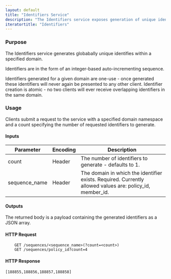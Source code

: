```yaml
---
layout: default
title: "Identifiers Service"
description: "The Identifiers service exposes generation of unique identifiers."
iteratortitle: "Identifiers"
---
```


### Purpose
The Identifiers service generates globabally unique identifies within a specified domain.

Identifiers are in the form of an integer-based auto-incrementing sequence.

Identifiers generated for a given domain are one-use - once generated these identifiers will never again be presented to any other client.  Identifier creation is atomic - no two clients will ever receive overlapping identifiers in the same domain.

### Usage
Clients submit a request to the service with a specified domain namespace and a count specifying the number of requested identifiers to generate.

#### Inputs

| Parameter | Encoding | Description |
| ------ | ----------- | ----- |
| count | Header | The number of identifiers to generate - defaults to 1. |
| sequence_name | Header | The domain in which the identifier exists.  Required.  Currently allowed values are: policy_id, member_id. |
	
#### Outputs
The returned body is a payload containing the generated identifiers as a JSON array.

#### HTTP Request

        GET /sequences/<sequence_name>(?count=<count>)
        GET /sequences/policy_id?count=4

#### HTTP Response

	[188855,188856,188857,188858]
